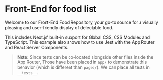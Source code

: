 # Front-End for food list
Welcome to our Front-End Food Repository, your go-to source for a visually pleasing and user-friendly display of delectable food.

This includes Next.js' built-in support for Global CSS, CSS Modules and TypeScript. This example also shows how to use Jest with the App Router and React Server Components.

> **Note:** Since tests can be co-located alongside other files inside the App Router, Those have been placed in `app/` to demonstrate this behavior (which is different than `pages/`). We can place all tests in `__tests__`.
